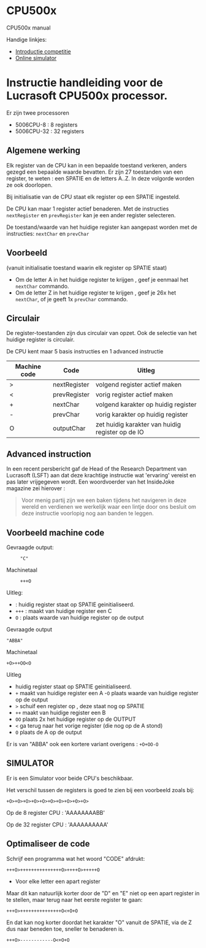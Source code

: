 # CPU500x
CPU500x manual

Handige linkjes:

* [Introductie competitie](https://github.com/Lucrasoft/CPU500x/blob/master/INTRO.md)
* [Online simulator](http://lucrasoft.github.io/CPU500x/)




Instructie handleiding voor de Lucrasoft CPU500x processor.
===========================================================

Er zijn twee processoren
* 5006CPU-8  : 8 registers 
* 5006CPU-32 : 32 registers

Algemene werking
----------------

Elk register van de CPU kan in een bepaalde toestand verkeren, anders gezegd een bepaalde waarde bevatten. Er zijn 27 toestanden van een register, te weten : een SPATIE en de letters A..Z. 
In deze volgorde worden ze ook doorlopen.

Bij initialisatie van de CPU staat elk register op een SPATIE ingesteld.

De CPU kan maar 1 register actief benaderen.
Met de instructies `nextRegister` en `prevRegister` kan je een ander register selecteren.

De toestand/waarde van het huidige register kan aangepast worden met de instructies: `nextChar` en `prevChar`

Voorbeeld
---------

(vanuit initialisatie toestand waarin elk register op SPATIE staat) 

* Om de letter A in het huidige register te krijgen , geef je eenmaal het `nextChar` commando.
* Om de letter Z in het huidige register te krijgen , geef je 26x het `nextChar`, of je geeft 1x `prevChar` commando.

Circulair
---------

De register-toestanden zijn dus circulair van opzet. Ook de selectie van het huidige register is circulair.


De CPU kent maar 5 basis instructies en 1 advanced instructie

| Machine code | Code         | Uitleg
|--------------|--------------|--------------------
| >            | nextRegister | volgend register actief maken
| < 	         | prevRegister | vorig register actief maken
| +            | nextChar     | volgend karakter op huidig register
| -            | prevChar     | vorig karakter op huidig register 
| O            | outputChar   | zet huidig karakter van huidig register op de IO


Advanced instruction
--------------------

In een recent persbericht gaf de Head of the Research Department van Lucrasoft (LSFT) aan dat deze krachtige instructie wat 'ervaring' vereist en pas later vrijgegeven wordt. Een woordvoerder van het InsideJoke magazine zei hierover :

> Voor menig partij zijn we een baken tijdens het navigeren in deze wereld en verdienen we werkelijk waar een lintje door ons besluit om deze instructie voorlopig nog aan banden te leggen.



Voorbeeld machine code
----------------------

Gevraagde output:
```
     "C"
```

Machinetaal      
```
     +++O
```

Uitleg:

-    : huidig register staat op SPATIE geinitialiseerd.
- `+++` : maakt van huidige register een C
- `O`   : plaats waarde van huidige register op de output

		   
Gevraagde output 
```
"ABBA"
```
Machinetaal     
```
+O>++OO<O
```

Uitleg

- huidig register staat op SPATIE geinitialiseerd.
- `+` maakt van huidige register een A
-`O` plaats waarde van huidige register op de output
- `>` schuif een register op , deze staat nog op SPATIE
- `++` maakt van huidige register een B 
- `OO` plaats 2x het huidige register op de OUTPUT
- `<` ga terug naar het vorige register (die nog op de A stond)
- `O` plaats de A op de output

Er is van "ABBA" ook een kortere variant overigens : `+O+OO-O`



SIMULATOR
---------
Er is een Simulator voor beide CPU's beschikbaar.

Het verschil tussen de registers is goed te zien bij een voorbeeld zoals bij:

`+O>+O>+O>+O>+O>+O>+O>+O>+O>+O>`

Op de 8 register CPU  : 'AAAAAAAABB'

Op de 32 register CPU : 'AAAAAAAAAA'


Optimaliseer de code
--------------------

Schrijf een programma wat het woord "CODE" afdrukt:

`+++O>+++++++++++++++O>++++O>+++++O`

- Voor elke letter een apart register

Maar dit kan natuurlijk korter door de "D" en "E" niet op een apart register in te stellen, 
maar terug naar het eerste register te gaan:

`+++O>+++++++++++++++O<+O+O`

En dat kan nog korter doordat het karakter "O" vanuit de SPATIE, via de Z dus naar beneden toe, sneller te benaderen is.

`+++O>------------O<+O+O`

